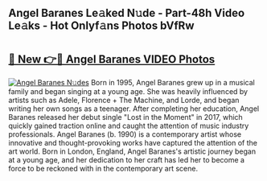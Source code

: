 ## Angel Baranes Le𝚊ked N𝚞de - Part-48h Video Le𝚊ks - Hot Onlyf𝚊ns Photos bVfRw

# <h2><a href="http://ab43985.deff.icu/?id=Angel+Baranes">🔗 New 👉🔴 Angel Baranes VIDEO Photos</a></h2>

[![Angel Baranes N𝚞des](https://i.imgur.com/rIISA9y.gif)](http://ab43985.deff.icu/?id=Angel+Baranes)
Born in 1995, Angel Baranes grew up in a musical family and began singing at a young age. She was heavily influenced by artists such as Adele, Florence + The Machine, and Lorde, and began writing her own songs as a teenager. After completing her education, Angel Baranes released her debut single "Lost in the Moment" in 2017, which quickly gained traction online and caught the attention of music industry professionals. Angel Baranes (b. 1990) is a contemporary artist whose innovative and thought-provoking works have captured the attention of the art world. Born in London, England, Angel Baranes's artistic journey began at a young age, and her dedication to her craft has led her to become a force to be reckoned with in the contemporary art scene.

